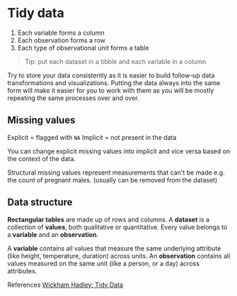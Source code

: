 # Tidy data
1. Each variable forms a column
2. Each observation forms a row
3. Each type of observational unit forms a table

> Tip: put each dataset in a tibble and each variable in a column

Try to store your data consistently as it is easier to build follow-up data transformations and visualizations. Putting the data always into the same form will make it easier for you to work with them as you will be mostly repeating the same processes over and over.

## Missing values
Explicit = flagged with `NA`
Implicit = not present in the data

You can change explicit missing values into implicit and vice versa based on the context of the data.

Structural missing values represent measurements that can't be made e.g. the count of pregnant males. (usually can be removed from the dataset)

## Data structure
**Rectangular tables** are made up of rows and columns.
A **dataset** is a collection of **values**, both qualitative or quantitative.
Every value belongs to a **variable** and an **observation**.

A **variable** contains all values that measure the same underlying attribute (like height, temperature, duration) across units.
An **observation** contains all values measured on the same unit (like a person, or a day) across attributes.

References
[Wickham Hadley: Tidy Data](../wickham_tidy_data.pdf)